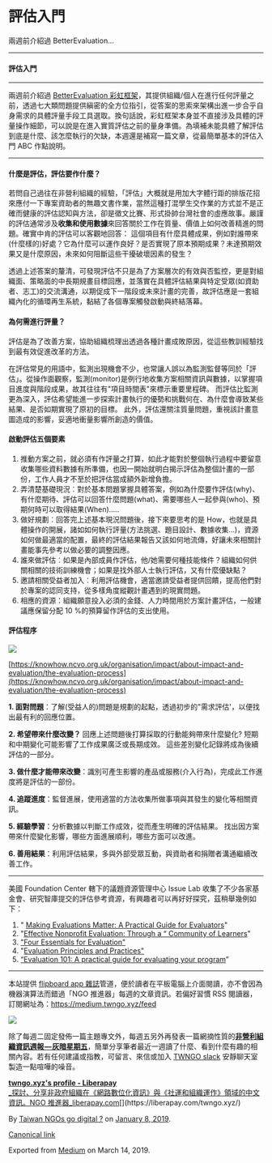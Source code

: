 評估入門
====

兩週前介紹過 BetterEvaluation…

* * *

#### 評估入門

* * *

兩週前介紹過 [BetterEvaluation 彩虹框架](https://to.twngo.xyz/2AiaIe6)，其提供組織/個人在進行任何評量之前，透過七大類問題提供縝密的全方位指引，從答案的思索來架構出進一步合乎自身需求的具體評量手段工具選取。換句話說，彩虹框架本身並不直接涉及具體的評量操作細節，可以說是在進入實質評估之前的量身準備。為填補未能具體了解評估到底是什麼、該怎麼執行的欠缺，本週還是補寫一篇文章，從最簡單基本的評估入門 ABC 作點說明。

* * *

#### 什麼是評估，評估要作什麼？

若問自己過往在非營利組織的經驗，「評估」大概就是用加大字體行距的排版花招來應付一下專案資助者的無趣文書作業，當然這種打混學生交作業的方式並不是正確而健康的評估認知與方法，卻是徵文比賽、形式掛帥台灣社會的虛應故事。嚴謹的評估通常涉及**收集和使用數據**來回答關於工作在質量、價值上如何改善精進的問題。確實中肯的評估可以客觀地回答： 這個項目有什麼具體成果，例如對誰帶來(什麼樣的)好處？它為什麼可以運作良好？是否實現了原本預期成果？未達預期效果又是什麼原因，未來如何阻斷這些干擾破壞因素的發生？

透過上述答案的釐清，可發現評估不只是為了方案層次的有效與否監控，更是對組織面、策略面的中長期規畫目標回應，並落實在具體評估結果與特定受眾(如資助者、志工)的交流溝通，以期促成下一階段或未來計畫的完善，故評估應是一套組織內化的循環再生系統，黏結了各個專案觸發啟動與終結落幕。

#### 為何需進行評量？

評估是為了改善方案，協助組織梳理出透過各種計畫成敗原因，從這些教訓經驗找到最有效促進改革的方法。

在評估常見的用語中，監測出現機會不少，也常讓人誤以為監測監督等同於「評估」。從操作面觀察，監測(monitor)是例行地收集方案相關資訊與數據，以掌握項目進度與階段成果，故其往往有"項目時間表"來標示重要里程碑。 而評估比監測更為深入，評估希望能進一步探索計畫執行的優勢和挑戰何在、為什麼會導致某些結果、是否如期實現了原初的目標。 此外，評估還關注質量問題，重視該計畫意圖造成的影響，妥適地衝量影響所創造的價值。

#### 啟動評估五個要素

1.  推動方案之前，就必須有作評量之打算，如此才能對於整個執行過程中要留意收集哪些資料數據有所準備，也因一開始就明白揭示評估為整個計畫的一部份，工作人員才不至於把評估當成額外新增負擔。
2.  弄清楚基礎現況︰對於基本問題掌握具體答案，例如為什麼要作評估(why)、有什麼期待、評估可以回答什麼問題(what)、需要哪些人一起參與(who)、預期何時可以取得結果(When)…..
3.  做好規劃︰回答完上述基本現況問題後，接下來要思考的是 How，也就是具體操作的開展，諸如如何執行評量(方法挑選、題目設計、數據收集…)，資源如何做最適當的配置，最終的評估結果報告又該如何地流傳，好讓未來相關計畫能事先參考以做必要的調整因應。
4.  誰來做評估︰如果是內部成員作評估，他/她需要何種技能條件？組織如何供關相關的技術訓練機會；如果是找外部人士執行評估，又有什麼優缺點？
5.  邀請相關受益者加入︰利用評估機會，適當邀請受益者提供回饋，提高他們對於專案的認同支持，從多樣角度縱觀計畫遇到的現實問題。
6.  相應的資源：組織願意投入必須的金錢、人力時間用於方案計畫評估，一般建議應保留分配 10 %的預算留作評估的支出使用。

#### 評估程序

![](https://cdn-images-1.medium.com/max/800/1*Xonk85dpRVgNEdJN59ZjSQ.png)

[https://knowhow.ncvo.org.uk/organisation/impact/about-impact-and-evaluation/the-evaluation-process](https://knowhow.ncvo.org.uk/organisation/impact/about-impact-and-evaluation/the-evaluation-process)

**1\. 面對問題**：了解(受益人的)問題是規劃的起點，透過初步的"需求評估'，以便找出最有利的回應位置。

**2\. 希望帶來什麼改變？** 回應上述問題後打算採取的行動能夠帶來什麼變化? 短期和中期變化可能影響了工作成果廣泛或長期成效。 這些差別變化記錄將成為後續評估的一部分。

**3\. 做什麼才能帶來改變**：識別可產生影響的產品或服務(介入行為)，完成此工作進度將是評估的一部份。

**4\. 追蹤進度**：監督進展，使用適當的方法收集所做事項與其發生的變化等相關資訊。

**5\. 經驗學習**：分析數據以判斷工作成效，從而產生明確的評估結果。 找出因方案帶來什麼變化影響，哪些方面進展順利，哪些方面可以改進。

**6\. 善用結果**：利用評估結果，多與外部受眾互動，與資助者和捐贈者溝通繼續改善工作。

* * *

美國 Foundation Center 轄下的議題資源管理中心 Issue Lab 收集了不少各家基金會、研究智庫提交的評估參考資源，有興趣者可以再好好探究，茲稍舉幾例如下：

1.  " [Making Evaluations Matter: A Practical Guide for Evaluators](http://measureresults.issuelab.org/resource/making-evaluations-matter-a-practical-guide-for-evaluators.html)"
2.  "[Effective Nonprofit Evaluation: Through a “ Community of Learners](http://measureresults.issuelab.org/resource/effective-nonprofit-evaluation-through-a-community-of-learners.html)"
3.  ["Four Essentials for Evaluation"](http://measureresults.issuelab.org/resource/geo-2012-four-essentials-for-evaluation.html)
4.  "[Evaluation Principles and Practices"](http://measureresults.issuelab.org/resource/evaluation-principles-and-practices.html)
5.  [“Evaluation 101: A practical guide for evaluating your program](http://measureresults.issuelab.org/resource/project-echo-evaluation-101-a-practical-guide-for-evaluating-your-program.html)”

* * *

本站提供 [flipboard app 雜誌](https://to.twngo.xyz/flipboard)管道，便於讀者在平板電腦上介面閱讀，亦不會因為機器演算法而錯過「NGO 推進器」每週的文章資訊。若偏好習慣 RSS 閱讀器，訂閱網址為：https://medium.twngo.xyz/feed

![](https://cdn-images-1.medium.com/max/600/1*Pwbl20M4A_Okv6r8SG7_Kg.png)

除了每週二固定發佈一篇主題專文外，每週五另外再發表一篇網摘性質的[**非營利組織資訊週報 — 灰暗星期五**](https://medium.twngo.xyz/newsletter/home)，簡單分享筆者最近一週讀了什麼、看到什麼有趣的相關內容。若有任何建議或指教，可留言、來信或加入 [TWNGO slack](http://to.twngo.xyz/2tHrRtj) 安靜聊天室製造一點喧嘩的噪音。

[**twngo.xyz's profile - Liberapay**  
_探討、分享非政府組織在《網路數位化資訊》與《社運和組織運作》領域的中文資訊。NGO 推進器_liberapay.com](https://liberapay.com/twngo.xyz/ "https://liberapay.com/twngo.xyz/")[](https://liberapay.com/twngo.xyz/)

By [Taiwan NGOs go digital ?](https://medium.com/@twngo) on [January 8, 2019](https://medium.com/p/6635bf614e49).

[Canonical link](https://medium.com/@twngo/%E8%A9%95%E4%BC%B0%E5%85%A5%E9%96%80-6635bf614e49)

Exported from [Medium](https://medium.com) on March 14, 2019.
